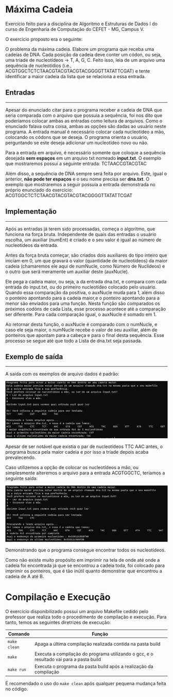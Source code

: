 # Máxima Cadeia

Exercício feito para a disciplina de Algoritmo e Estruturas de Dados I do curso de Engenharia de Computação do CEFET - MG, Campus V.

O exercício proposto era o seguinte:

O problema da máxima cadeia. Elabore um programa que receba uma cadeias de DNA. Cada posição da cadeia deve conter um códon, ou seja, uma triade de nucleotídeos -> T, A, G, C. Feito isso, leia de um arquivo uma sequência de nucleotídios (i.e., ACGTGGCTCTCTAACGTACGTACGTACGGGGTTATATTCGAT) e tente identificar a maior cadeia da lista que se relaciona a essa entrada.

## Entradas
----------

Apesar do enunciado citar para o programa receber a cadeia de DNA que seria comparada com o arquivo que possuia a sequência, foi nos dito que poderíamos colocar ambas as entradas como leitura de arquivos. Como o enunciado falava outra coisa, ambas as opções são dadas ao usuário neste programa. A entrada manual é necessário colocar cada nucleotídeo a mão, colocando os códons que se deseja. O programa orienta o usuário, perguntando se este deseja adicionar um nucleotídeo novo ou não.

Para a entrada em arquivo, é necessário somente que coloque a sequência desejada **sem espaços** em um arquivo txt nomeado **input.txt**. O exemplo que mostraremos possui a seguinte entrada: TCTAACCGTACGTAC

Além disso, a sequência de DNA sempre será feita por arquivo. Este, igual o anterior, **não pode ter espaços** e o seu nome precisa ser **dna.txt**. O exemplo que mostraremos a seguir possuia a entrada demonstrada no próprio enunciado do exercício: ACGTGGCTCTCTAACGTACGTACGTACGGGGTTATATTCGAT

## Implementação
-------------- 

Após as entradas já terem sido processadas, começa o algoritmo, que funciona na força bruta. Independente de quais das entradas o usuário escolha, um auxiliar (numEnt) é criado e o seu valor é igual ao número de nucleotídeos da entrada.

Antes da força bruta começar, são criados dois auxiliares do tipo inteiro que iniciam em 0, um que gravará o valor (quantidade de nucleotídeos) da maior cadeia (chamaremos ele aqui de numNucle, como Número de Nuclídeos) e o outro que será meramente um auxiliar deste (auxNucle).

Ele pega a cadeia maior, ou seja, a da entrada dna.txt, e compara com cada entrada do input.txt, ou do primeiro nucleotídeo colocado pelo usuário. Quando essa comparação da positiva, o auxNucle muda para 1, além disso o ponteiro apontando para a cadeia maior,e o ponteiro apontando para a menor são enviados para uma função. Nesta função são comparados os próximos codóns de cada Lista, esse processo acontece até a comparação ser diferente. Para cada comparação igual, o auxNucle é somado em 1. 

Ao retornar desta função, o auxNucle é comparado com o numNucle, e caso ele seja maior, o numNucle recebe o valor de seu auxiliar, além de ponteiros que apontam para a cabeça e para o final desta sequência. Esse processo se segue até que todo a Lista de dna.txt seja passada.

## Exemplo de saída
----------------

A saída com os exemplos de arquivo dados é padrão:

![saida]

[saida]: https://github.com/ppinheirosiqueira/Lista-1-Exercicios-de-Lista/blob/main/Ex3/images/Saida1.png "Saída do exemplo dado em Entradas"

Apesar de ser notável que existia o par de nucleotídeos TTC AAC antes, o programa busca pela maior cadeia e por isso a tríade depois acaba prevalecendo.

Caso utilizemos a opção de colocar os nucleotídeos a mão, ou simplesmente alteremos o arquivo para a entrada ACGTGGCTC, teríamos a seguinte saída:

![saida2]

[saida2]: https://github.com/ppinheirosiqueira/Lista-1-Exercicios-de-Lista/blob/main/Ex3/images/Saida2.png "Saída ao adicionar nomes"

Demonstrando que o programa consegue encontrar todos os nucleotídeos.

Como não existe muito propósito em imprimir na tela de onde até onde a cadeia foi encontrada já que se encontrou a cadeia toda, foi colocado para imprimir os ponteiros, que é tão inútil quanto demonstrar que encontrou a cadeia de A até B.

# Compilação e Execução

O exercício disponibilizado possui um arquivo Makefile cedido pelo professor que realiza todo o procedimento de compilação e execução. Para tanto, temos as seguintes diretrizes de execução:

| Comando                |  Função                                                                                           |                     
| -----------------------| ------------------------------------------------------------------------------------------------- |
|  `make clean`          | Apaga a última compilação realizada contida na pasta build                                        |
|  `make`                | Executa a compilação do programa utilizando o gcc, e o resultado vai para a pasta build           |
|  `make run`            | Executa o programa da pasta build após a realização da compilação                                 |

É recomendado o uso do `make clean` após qualquer pequena mudança feita no código.
